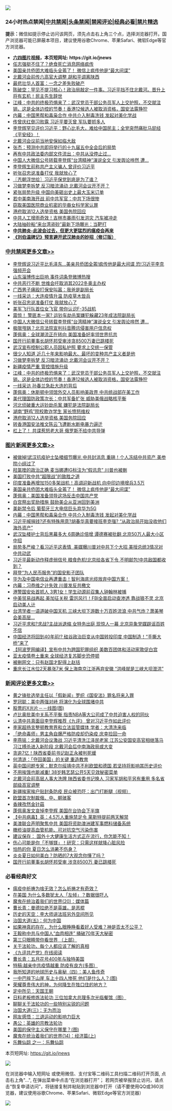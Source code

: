 ![](https://raw.githubusercontent.com/fqnews/bnews/master/64photo/fqnews-qr.jpg)

<div id="tt">
<h3>24小时热点禁闻|<a href="#%E4%B8%AD%E5%85%B1%E7%A6%81%E9%97%BB%E6%9B%B4%E5%A4%9A%E6%96%87%E7%AB%A0">中共禁闻</a>|<a href="#%E5%9B%BE%E7%89%87%E6%96%B0%E9%97%BB%E6%9B%B4%E5%A4%9A%E6%96%87%E7%AB%A0">头条禁闻</a>|<a href="#%E6%96%B0%E9%97%BB%E8%AF%84%E8%AE%BA%E6%9B%B4%E5%A4%9A%E6%96%87%E7%AB%A0">禁闻评论|<a href="#%E5%BF%85%E7%9C%8B%E7%BB%8F%E5%85%B8%E5%A5%BD%E6%96%87">经典必看|<a href="/video.md#%E7%A6%81%E7%89%87%E7%B2%BE%E9%80%89">禁片精选</a></h3>
<div><b>提示：</b>微信如提示停止访问该网页，须先点击右上角三个点，选择浏览器打开。国产浏览器可能已屏蔽本项目，建议使用谷歌Chrome、苹果Safari、微软Edge等官方浏览器。</div>
<ul>
<li><b><a href="http://d1.bdrive.tk/64.mp4" target="_blank">六四图片视频</a>，本页短网址: https://git.io/jnews</b></li>
<li><a href="/comments/20200731/1372430.md">任志强挺不住了？绝食死亡消息网络疯传</a></li>
<li><a href="/topimagenews/20200731/1372454.md">美国亲共侨团大难临头全蔫了！ 微信上疯传他是“最大间谍”</a></li>
<li><a href="/cbnews/20200731/1372510.md">北戴河会前传六高官大调整 胡和平调离陕西</a></li>
<li><a href="/cnnews/20200731/1372406.md">最悲壮华人首富：一念之差失败破产</a></li>
<li><a href="/bannedvideo/20200731/1372392.md">陈破空：罕见不提习核心！政治局敲定一件事。习近平挡不住北戴河。晋升上将有玄机！民主先生辞世</a></li>
<li><a href="/cbnews/20200731/1372569.md">江峰：中共的终极恐惧来了：武汉党员干部公务员军人上交护照，不交就注销，这是全体边控的节奏！香港12候选人被取消资格，国安法露狰狞</a></li>
<li><a href="/topimagenews/20200731/1372321.md">内幕：中国黑帮和毒枭合作 中共介入制毒洗钱 发起对美化学战</a></li>
<li><a href="/cbnews/20200731/1372455.md">传曾庆红倒习败露 习近平要灭曾 军队要抓多人</a></li>
<li><a href="/bannedvideo/20200731/1372612.md">李登辉罕见评价习近平：野心比毛大，难给中国民主；全党突然痛批马屁经《平安经》！</a></li>
<li><a href="/cnnews/20200731/1372352.md">北戴河会议前当地安保如临大敌</a></li>
<li><a href="/baitai/20200731/1372402.md">张杰：预测中共即将举行的十九届五中全会后的局势</a></li>
<li><a href="/cbnews/20200731/1372527.md">再有中共政法委内部文件流出：中共从没停止过…</a></li>
<li><a href="/cbnews/20200731/1372624.md">中国人大微信公号转载李登辉“台湾精神”演说全文 引发舆论哗然 遭…</a></li>
<li><a href="/ssgc/20200731/1372509.md">李登辉生前称共产主义骗人 曾评价习近平</a></li>
<li><a href="/cbnews/20200731/1372648.md">听张召忠说准备打仗 我就放心了</a></li>
<li><a href="/ssgc/20200731/1372359.md">〖兲朝浮世绘〗习近平保党到底是为了谁？</a></li>
<li><a href="/cbnews/20200731/1372571.md">习做梦李拆梦 反习暗流涌动 北戴河会议开不开？</a></li>
<li><a href="/cnnews/20200731/1372521.md">紧张局势升级 中国向美砸出史上最大玉米订单</a></li>
<li><a href="/cbnews/20200731/1372495.md">若中美南海开战 前中共军官：中共下场很惨</a></li>
<li><a href="/worldnews/usa/20200731/1372553.md">窃取美国医院商业机密的华裔女科学家认罪</a></li>
<li><a href="/cbnews/20200731/1372534.md">港府取消12人选举资格 美国务院回应</a></li>
<li><a href="/cbnews/20200731/1372350.md">中共人工增雨奇效！吉林市暴雨引发洪灾 汽车被冲走</a></li>
<li><a href="/cnnews/20200731/1372367.md">大陆抽砂船“来台湾盗砂”最新下场曝光：当靶打</a></li>
<li><b><a href="/comments/20200211/1275071.md" target="_blank">中共肺炎-此波会过去，但更大更猛烈的瘟疫会再来</a></b></li>
<li><b><a href="/comments/20200207/1272816.md" target="_blank">《刘伯温碑记》预言避开武汉肺炎的妙招（修订版）</a></b></li>
</ul>
</div>

<div class="catlist">
<h3><a href="/cbnews/" target="_blank">中共禁闻</a><span><a href="/cbnews/" target="_blank" rel="nofollow">更多文章>></a></span></h3>
<ul>
<li><a href="/cbnews/20200731/1372676.md" target="_blank">李登辉说习近平比毛泽东&#8230;美亲共侨团全蔫!疯传他是最大间谍 恐!习近平李克强频开会</a></li>
<li><a href="/cbnews/20200731/1372670.md" target="_blank">山东淄博传出巨响 事件词条登微博热搜</a></li>
<li><a href="/cbnews/20200731/1372664.md" target="_blank">中共恶行不断 世维会吁取消其2022冬奥主办权</a></li>
<li><a href="/cbnews/20200731/1372651.md" target="_blank">广西男子痛殴打保安叫嚣：我爸是副局长</a></li>
<li><a href="/cbnews/20200731/1372649.md" target="_blank">一线采访：大连疫情升温 防疫草木皆兵</a></li>
<li><a href="/cbnews/20200731/1372648.md" target="_blank">听张召忠说准备打仗 我就放心了</a></li>
<li><a href="/cbnews/20200731/1372644.md" target="_blank">美军飞行队首位女飞官 带你认识F-35战机</a></li>
<li><a href="/cbnews/20200731/1372632.md" target="_blank">震惊！ 警匪本一家? 运钞车劫杀案嫌犯躲藏23年成法院副局长</a></li>
<li><a href="/cbnews/20200731/1372624.md" target="_blank">中国人大微信公号转载李登辉“台湾精神”演说全文 引发舆论哗然 遭…</a></li>
<li><a href="/cbnews/20200731/1372617.md" target="_blank">极限甩锅？北京法院宣判抖音腾讯侵害用户信息权</a></li>
<li><a href="/cbnews/20200731/1372615.md" target="_blank">蓬佩奥：全球潮流正在转向 美国准备好率领世界抗共</a></li>
<li><a href="/cbnews/20200731/1372607.md" target="_blank">国开行前董事长胡怀邦受审涉贪8500万妻已跳楼死</a></li>
<li><a href="/cbnews/20200731/1372589.md" target="_blank">武汉宣布控制公职人员因私护照 要求上交统一保管</a></li>
<li><a href="/cbnews/20200731/1372582.md" target="_blank">很少人知道 近几十年来影响最大、最坏的变种共产主义者是他</a></li>
<li><a href="/cbnews/20200731/1372571.md" target="_blank">习做梦李拆梦 反习暗流涌动 北戴河会议开不开？</a></li>
<li><a href="/cbnews/20200731/1372570.md" target="_blank">新疆疫情严重 管控措施升级</a></li>
<li><a href="/cbnews/20200731/1372569.md" target="_blank">江峰：中共的终极恐惧来了：武汉党员干部公务员军人上交护照，不交就注销，这是全体边控的节奏！香港12候选人被取消资格，国安法露狰狞</a></li>
<li><a href="/cbnews/20200731/1372566.md" target="_blank">一线采访 孙春兰急赴大连的背后</a></li>
<li><a href="/cbnews/20200731/1372565.md" target="_blank">蓬佩奥：休斯顿中领馆外交人员影响美政界 中共统战部在美工作</a></li>
<li><a href="/cbnews/20200731/1372564.md" target="_blank">美代理国防政策次长：中共军备扩张 威胁美俄战略核平衡</a></li>
<li><a href="/cbnews/20200731/1372563.md" target="_blank">河北侦破重大运钞劫杀案 嫌犯是法院副局长</a></li>
<li><a href="/cbnews/20200731/1372552.md" target="_blank">湖南“野鸡”院校欺诈学生 家长愤怒维权</a></li>
<li><a href="/cbnews/20200731/1372534.md" target="_blank">港府取消12人选举资格 美国务院回应</a></li>
<li><a href="/cbnews/20200731/1372530.md" target="_blank">转香港国安法推文陈云飞遭断水断电暴力逼迁</a></li>
<li><a href="/cbnews/20200731/1372528.md" target="_blank">杠上了！ 共谍惹怒老大哥 俄罗斯不给中共导弹</a></li>

</ul>
</div>
<div class="catlist">
<h3><a href="/topimagenews/" target="_blank">图片新闻</a><span><a href="/topimagenews/" target="_blank" rel="nofollow">更多文章>></a></span></h3>
<ul>
<li><a href="/topimagenews/20200731/1372770.md" target="_blank">被做掉!武汉抗疫护士坠楼细节曝光 中共封消息 重磅！个人冻结中共资产 美参院小组过了</a></li>
<li><a href="/topimagenews/20200731/1372635.md" target="_blank">羟氯喹的政治正确 麦当娜遭IG标注为“假讯息” 川普也被删</a></li>
<li><a href="/comments/20200731/1372471.md" target="_blank">美国打败中共“超限战”的致胜之道</a></li>
<li><a href="/topimagenews/20200731/1372515.md" target="_blank">印度准备再增加150多架战机！高调迎新战机 向中印边境增兵3.5万</a></li>
<li><a href="/topimagenews/20200731/1372454.md" target="_blank">美国亲共侨团大难临头全蔫了！ 微信上疯传他是“最大间谍”</a></li>
<li><a href="/topimagenews/20200731/1372446.md" target="_blank">蓬佩奥：美国准备领导这场反击中国共产党</a></li>
<li><a href="/topimagenews/20200731/1372338.md" target="_blank">白宫祭出奖励措施 鼓励美企从亚洲回到美洲</a></li>
<li><a href="/topimagenews/20200731/1372337.md" target="_blank">美新禁令后 葡萄牙三大电信巨头弃华为5G</a></li>
<li><a href="/topimagenews/20200731/1372321.md" target="_blank">内幕：中国黑帮和毒枭合作 中共介入制毒洗钱 发起对美化学战</a></li>
<li><a href="/topimagenews/20200730/1372270.md" target="_blank">习近平喊捐钱?还有特殊用意?胡春华真要接班李克强? &#8220;从政治局开始没收他们海外资产&#8221;</a></li>
<li><a href="/topimagenews/20200730/1372227.md" target="_blank">武汉坠楼护士背后黑幕多大 6周确诊倍增 谭德赛被批翻 北京50万人最大小区中招</a></li>
<li><a href="/topimagenews/20200730/1372156.md" target="_blank">局势多严峻？看习近平这表情  美媒曝川普对中共下个大招 美授总统3情况对中共动武</a></li>
<li><a href="/topimagenews/20200730/1372152.md" target="_blank">习近平最新动作释虚弱信号 粮食危机!北京给各省下令 不明邮包!中共敌国都收到？</a></li>
<li><a href="/topimagenews/20200730/1371678.md" target="_blank">拜登“为人民币服务”的国安影子团队</a></li>
<li><a href="/topimagenews/20200730/1371159.md" target="_blank">华为及中国电信业再遭重击！智利海底光缆放弃中国方案！</a></li>
<li><a href="/topimagenews/20200730/1370225.md" target="_blank">内幕：习恭维之计失效 川普发反共檄文</a></li>
<li><a href="/topimagenews/20200730/1370126.md" target="_blank">港警国安处首抓人 3男1女！学生动源前召集人钟翰林被捕</a></li>
<li><a href="/topimagenews/20200729/1370121.md" target="_blank">中美贸易战再起 美加征关税 雷厉风行！FBI全面启动查渗透 靠战狼不灵 北京启动美人计</a></li>
<li><a href="/topimagenews/20200729/1370051.md" target="_blank">台湾学者一语道破中国天机 三峡大坝下游数十万百姓流浪 中共气炸？萧美琴会美高层…</a></li>
<li><a href="/topimagenews/20200729/1370033.md" target="_blank">习近平求和?求战?主战派退缩 女特务出庭 现惊人一幕 北京异象党媒辟谣百姓不信</a></li>
<li><a href="/topimagenews/20200729/1369885.md" target="_blank">中国经济将回到40年前!? 硅谷政治巨变从中国转投印度 中国制造！“手撕大桥”来了</a></li>
<li><a href="/topimagenews/20200729/1368682.md" target="_blank">【阿波罗网编译】宣布中共为跨国犯罪组织 美数百团体和活动家敦促白宫</a></li>
<li><a href="/topimagenews/20200729/1368377.md" target="_blank">亚太疫情卷土重来 全球经济复苏脚步恐停顿</a></li>
<li><a href="/topimagenews/20200728/1368020.md" target="_blank">被删网文：只有赵国才配得上赵括</a></li>
<li><a href="/topimagenews/20200728/1368013.md" target="_blank">重庆长江水位2天暴涨7米 保上海南京江浙再弃安徽 &#8220;洪峰就是三峡大坝泄洪&#8221;</a></li>

</ul>
</div>
<div class="catlist">
<h3><a href="/comments/" target="_blank">新闻评论</a><span><a href="/comments/" target="_blank" rel="nofollow">更多文章>></a></span></h3>
<ul>
<li><a href="/comments/20200731/1372766.md" target="_blank">黄之锋批选举主任以「假新闻」罗织《国安法》罪名将来入罪</a></li>
<li><a href="/comments/20200731/1372763.md" target="_blank">罗冠聪：美中两强对峙 将演化为全球围堵中共</a></li>
<li><a href="/comments/20200731/1372742.md" target="_blank">股票的X光片－－线图(图)</a></li>
<li><a href="/comments/20200731/1372685.md" target="_blank">卢比奥批美中关系不平衡 指责NBA等大公司成了中共迫害人权的同伙</a></li>
<li><a href="/comments/20200731/1372669.md" target="_blank">认清中共真面目李登辉推荐《九评》 曾对习近平作如此评价</a></li>
<li><a href="/comments/20200731/1372668.md" target="_blank">李家超扬言整顿教育界和立法监管媒体 学者：大清洗来临</a></li>
<li><a href="/comments/20200731/1372667.md" target="_blank">「绝命毒师」男主角自爆严格防疫却仍染疫  庆幸捡回一命</a></li>
<li><a href="/comments/20200731/1372663.md" target="_blank">李燕铭：北戴河会议激战 习近平清洗江泽民老家 江苏公安国安高官相继落马 习江搏杀进入新阶段 北戴河会后中南海政局或大变</a></li>
<li><a href="/comments/20200731/1372650.md" target="_blank">贪逾7亿！陕西省委前书记赵正永被判死缓</a></li>
<li><a href="/comments/20200731/1372633.md" target="_blank">何清涟：「夺回美国」的关键 重造教育</a></li>
<li><a href="/comments/20200731/1372628.md" target="_blank">英中国问题专家：默克尔绥靖中共不利欧盟和德国 若坚持将影响其历史评价</a></li>
<li><a href="/comments/20200731/1372626.md" target="_blank">不用挨饿也能减重! 38岁韩艺瑟公开5天见效秘密菜单</a></li>
<li><a href="/comments/20200731/1372622.md" target="_blank">北戴河会前高层人事大洗牌 陕西省委书记换人 习家军胡和平另有重用 多名省部级高官调整</a></li>
<li><a href="/comments/20200731/1372621.md" target="_blank">新疆挨家挨户贴封条防疫 民众被恐吓：出门打断腿（视频）</a></li>
<li><a href="/comments/20200731/1372620.md" target="_blank">欧盟首次制裁俄、中、朝骇客</a></li>
<li><a href="/comments/20200731/1372619.md" target="_blank">香辣孜然金针菇</a></li>
<li><a href="/comments/20200731/1372616.md" target="_blank">蓬佩奥发文哀悼李登辉 美国在台协会下半旗</a></li>
<li><a href="/comments/20200731/1372614.md" target="_blank">【中共病毒】英：4.5万人重施禁足令  莱斯特提前两天解禁</a></li>
<li><a href="/comments/20200731/1372605.md" target="_blank">美澳联合声明聚焦中共 美国将资助澳洲建军事燃料储备系统</a></li>
<li><a href="/comments/20200731/1372597.md" target="_blank">橄榄油提高血管机能、可对抗空气污染伤害</a></li>
<li><a href="/comments/20200731/1372596.md" target="_blank">建议保存：  国外十大健康生活方式正在流行，你怎能不知！</a></li>
<li><a href="/comments/20200731/1372595.md" target="_blank">伤心可能是你「不够镁」！研究：只需这样就降心脏风险</a></li>
<li><a href="/comments/20200731/1372594.md" target="_blank">怕热的你  夏日怎么消暑不伤身？</a></li>
<li><a href="/comments/20200731/1372585.md" target="_blank">炎炎夏日如何美白？防晒的7大观念你懂了吗？</a></li>
<li><a href="/comments/20200731/1372584.md" target="_blank">国开行前董事长胡怀邦受审  涉贪8500万 妻已跳楼死</a></li>

</ul>
</div>

<div class="catlist">
<h3>必看经典好文</h3>
<ul>
<li><a href="/comments/20200502/1322275.md" target="_blank">瘟疫中祈祷为啥无效？怎么祈祷才有奇效？</a></li>
<li><a href="/comments/20200427/1319933.md" target="_blank">在美国 为什么多数犹太人「左倾」？数据很吓人</a></li>
<li><a href="/comments/20180725/976787.md" target="_blank">魔鬼在统治着我们的世界(20)：媒体篇</a></li>
<li><a href="/comments/20180726/727420.md" target="_blank">曹长青：曼德拉绝不是英雄，是恶棍</a></li>
<li><a href="/tculture/20121025/73064.md" target="_blank">历史的天空：李大师讲法班另外空间所见</a></li>
<li><a href="/cbnews/20180311/913065.md" target="_blank">治国大道(五)：何为中国</a></li>
<li><a href="/comments/20200623/1346844.md" target="_blank">如果神真的存在，为什么眼睁睁看着好人受难？神是否太不公平？</a></li>
<li><a href="/cbnews/20200730/1371580.md" target="_blank">王毅称中共与中国人“血肉相连” 捅破70年天大秘密</a></li>
<li><a href="/comments/20200426/1319648.md" target="_blank">第三只眼睛带你看世界 （上部）</a></li>
<li><a href="/topimagenews/20161125/619230.md" target="_blank">关于法轮功，每个人都应该了解的真相</a></li>
<li><a href="/bookonline/20131116/201057.md" target="_blank">《九评共产党》在线阅读</a></li>
<li><a href="/comments/20200713/1359796.md" target="_blank">曹长青：五月花号400年与独特美国</a></li>
<li><a href="/ccpdope/20200425/1319297.md" target="_blank">特稿:越亲中共疫情越重 防疫有良方(多图）</a></li>
<li><a href="/tculture/xiulian/20170729/799172.md" target="_blank">我所知道的地球历史与奥秘（四）：美人鱼传奇</a></li>
<li><a href="/cbnews/20200611/1343057.md" target="_blank">一中巴摔下山崖 车上十四人惨死 他们是什么人？(图)</a></li>
<li><a href="/comments/20200618/1346830.md" target="_blank">荣耀尊贵伟大的神，为何降生在牲口住的地方？</a></li>
<li><a href="/tculture/xiulian/20151111/470021.md" target="_blank">定中所见：天国王朝</a></li>
<li><a href="/comments/20200531/1337359.md" target="_blank">日料老板修炼法轮功 三位加拿大总理多次光临餐馆（图）</a></li>
<li><a href="/comments/20190417/1114875.md" target="_blank">聊聊关于法轮功的一些特别尖锐的问题</a></li>
<li><a href="/cbnews/20180309/912114.md" target="_blank">治国大道(三)：无为而治</a></li>
<li><a href="/cbnews/20200126/1265515.md" target="_blank">网友感悟：三退运动的影响力巨大</a></li>
<li><a href="/comments/20200313/1292991.md" target="_blank">愚公：英雄的宗教法轮功</a></li>
<li><a href="/lifebaike/20200520/1331379.md" target="_blank">美国的保守主义保守在哪里？(图)</a></li>
<li><a href="/topimagenews/20180605/953415.md" target="_blank">魔鬼在统治着我们的世界(14)：经济篇(上)</a></li>
<li><a href="/tculture/20170710/789533.md" target="_blank">乐舞仙踪 之一：乐舞仙踪</a></li>

</ul>
</div>

本页短网址: https://git.io/jnews

![](https://raw.githubusercontent.com/fqnews/bnews/master/64photo/fqnews-qr.jpg)

在浏览器中输入短网址 或使用微信、支付宝等二维码工具扫描二维码打开页面, 点击右上角"...", 在弹出菜单中点击“在浏览器打开”； 若网页被举报禁止访问，请点击“恢复申请访问”，将链接复制并粘贴到浏览器中打开（请不要使用QQ或360浏览器，建议使用谷歌Chrome、苹果Safari、微软Edge等官方浏览器）

![](https://raw.githubusercontent.com/fqnews/bnews/master/64photo/wx.jpg)